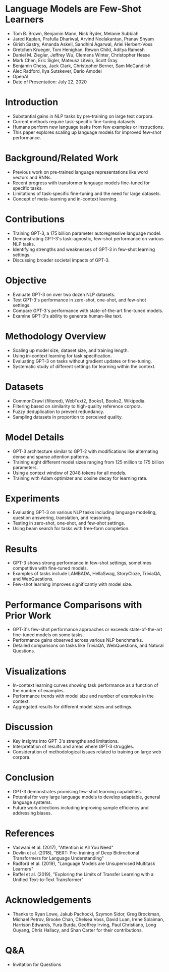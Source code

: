 # Language Models are Few-Shot Learners

- Tom B. Brown, Benjamin Mann, Nick Ryder, Melanie Subbiah
- Jared Kaplan, Prafulla Dhariwal, Arvind Neelakantan, Pranav Shyam
- Girish Sastry, Amanda Askell, Sandhini Agarwal, Ariel Herbert-Voss
- Gretchen Krueger, Tom Henighan, Rewon Child, Aditya Ramesh
- Daniel M. Ziegler, Jeffrey Wu, Clemens Winter, Christopher Hesse
- Mark Chen, Eric Sigler, Mateusz Litwin, Scott Gray
- Benjamin Chess, Jack Clark, Christopher Berner, Sam McCandlish
- Alec Radford, Ilya Sutskever, Dario Amodei
- OpenAI
- Date of Presentation: July 22, 2020

# Introduction

- Substantial gains in NLP tasks by pre-training on large text corpora.
- Current methods require task-specific fine-tuning datasets.
- Humans perform new language tasks from few examples or instructions.
- This paper explores scaling up language models for improved few-shot performance.

# Background/Related Work

- Previous work on pre-trained language representations like word vectors and RNNs.
- Recent progress with transformer language models fine-tuned for specific tasks.
- Limitations of task-specific fine-tuning and the need for large datasets.
- Concept of meta-learning and in-context learning.

# Contributions

- Training GPT-3, a 175 billion parameter autoregressive language model.
- Demonstrating GPT-3's task-agnostic, few-shot performance on various NLP tasks.
- Identifying strengths and weaknesses of GPT-3 in few-shot learning settings.
- Discussing broader societal impacts of GPT-3.

# Objective

- Evaluate GPT-3 on over two dozen NLP datasets.
- Test GPT-3's performance in zero-shot, one-shot, and few-shot settings.
- Compare GPT-3's performance with state-of-the-art fine-tuned models.
- Examine GPT-3's ability to generate human-like text.

# Methodology Overview

- Scaling up model size, dataset size, and training length.
- Using in-context learning for task specification.
- Evaluating GPT-3 on tasks without gradient updates or fine-tuning.
- Systematic study of different settings for learning within the context.

# Datasets

- CommonCrawl (filtered), WebText2, Books1, Books2, Wikipedia.
- Filtering based on similarity to high-quality reference corpora.
- Fuzzy deduplication to prevent redundancy.
- Sampling datasets in proportion to perceived quality.

# Model Details

- GPT-3 architecture similar to GPT-2 with modifications like alternating dense and sparse attention patterns.
- Training eight different model sizes ranging from 125 million to 175 billion parameters.
- Using a context window of 2048 tokens for all models.
- Training with Adam optimizer and cosine decay for learning rate.

# Experiments

- Evaluating GPT-3 on various NLP tasks including language modeling, question answering, translation, and reasoning.
- Testing in zero-shot, one-shot, and few-shot settings.
- Using beam search for tasks with free-form completion.

# Results

- GPT-3 shows strong performance in few-shot settings, sometimes competitive with fine-tuned models.
- Examples of tasks include LAMBADA, HellaSwag, StoryCloze, TriviaQA, and WebQuestions.
- Few-shot learning improves significantly with model size.

# Performance Comparisons with Prior Work

- GPT-3's few-shot performance approaches or exceeds state-of-the-art fine-tuned models on some tasks.
- Performance gains observed across various NLP benchmarks.
- Detailed comparisons on tasks like TriviaQA, WebQuestions, and Natural Questions.

# Visualizations

- In-context learning curves showing task performance as a function of the number of examples.
- Performance trends with model size and number of examples in the context.
- Aggregated results for different model sizes and settings.

# Discussion

- Key insights into GPT-3's strengths and limitations.
- Interpretation of results and areas where GPT-3 struggles.
- Consideration of methodological issues related to training on large web corpora.

# Conclusion

- GPT-3 demonstrates promising few-shot learning capabilities.
- Potential for very large language models to develop adaptable, general language systems.
- Future work directions including improving sample efficiency and addressing biases.

# References

- Vaswani et al. (2017), "Attention is All You Need"
- Devlin et al. (2018), "BERT: Pre-training of Deep Bidirectional Transformers for Language Understanding"
- Radford et al. (2019), "Language Models are Unsupervised Multitask Learners"
- Raffel et al. (2019), "Exploring the Limits of Transfer Learning with a Unified Text-to-Text Transformer"

# Acknowledgements

- Thanks to Ryan Lowe, Jakub Pachocki, Szymon Sidor, Greg Brockman, Michael Petrov, Brooke Chan, Chelsea Voss, David Luan, Irene Solaiman, Harrison Edwards, Yura Burda, Geoffrey Irving, Paul Christiano, Long Ouyang, Chris Hallacy, and Shan Carter for their contributions.

# Q&A

- Invitation for Questions
